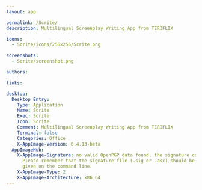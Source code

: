 ```yaml
---
layout: app

permalink: /Scrite/
description: Multilingual Screenplay Writing App from TERIFLIX

icons:
  - Scrite/icons/256x256/Scrite.png

screenshots:
  - Scrite/screenshot.png

authors:

links:

desktop:
  Desktop Entry:
    Type: Application
    Name: Scrite
    Exec: Scrite
    Icon: Scrite
    Comment: Multilingual Screenplay Writing App from TERIFLIX
    Terminal: false
    Categories: Office
    X-AppImage-Version: 0.4.13-beta
  AppImageHub:
    X-AppImage-Signature: no valid OpenPGP data found. the signature could not be verified.
      Please remember that the signature file (.sig or .asc) should be the first file
      given on the command line.
    X-AppImage-Type: 2
    X-AppImage-Architecture: x86_64
---
```

